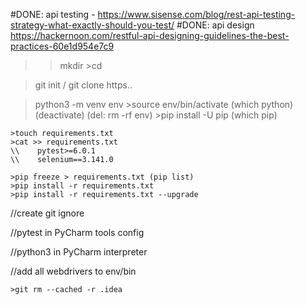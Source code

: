 #DONE: api testing - https://www.sisense.com/blog/rest-api-testing-strategy-what-exactly-should-you-test/
#DONE: api design https://hackernoon.com/restful-api-designing-guidelines-the-best-practices-60e1d954e7c9
>>mkdir >cd

>git init / git clone https..

>python3 -m venv env
    >source env/bin/activate (which python) (deactivate) (del: rm -rf env)
    >pip install -U pip (which pip)

    >touch requirements.txt
    >cat >> requirements.txt
    \\    pytest>=6.0.1
    \\    selenium==3.141.0

    >pip freeze > requirements.txt (pip list)
    >pip install -r requirements.txt
    >pip install -r requirements.txt --upgrade
    
//create git ignore

//pytest in PyCharm tools config

//python3 in PyCharm interpreter

//add all webdrivers to env/bin

    >git rm --cached -r .idea